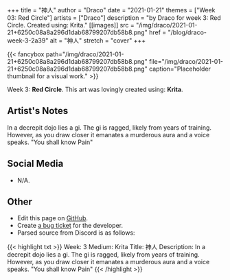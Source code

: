 +++
title =       "神人"
author =      "Draco"
date =        "2021-01-21"
themes =      ["Week 03: Red Circle"]
artists =     ["Draco"]
description = "by Draco for week 3: Red Circle. Created using: Krita."
[[images]]
              src = "/img/draco/2021-01-21+6250c08a8a296d1dab68799207db58b8.png"
              href = "/blog/draco-week-3-2a39"
              alt = "神人"
              stretch = "cover"
+++


{{< fancybox path="/img/draco/2021-01-21+6250c08a8a296d1dab68799207db58b8.png" file="/img/draco/2021-01-21+6250c08a8a296d1dab68799207db58b8.png" caption="Placeholder thumbnail for a visual work." >}}


Week 3: **Red Circle**. This art was lovingly created using: **Krita**.

## Artist's Notes

In a decrepit dojo lies a gi. The gi is ragged, likely from years of training. However, as you draw closer it emanates a murderous aura and a voice speaks. "You shall know Pain"

## Social Media

- N/A.

## Other

- Edit this page on [GitHub](https://github.com/teaminkling/web-refresh/edit/main/content/blog/draco-week-3-2a39.md).
- Create [a bug ticket](https://github.com/teaminkling/web-refresh/issues/new?assignees=&labels=bug&template=problem-report.md&title=) for the developer.
- Parsed source from Discord is as follows:

{{< highlight txt >}}
Week: 3
Medium: Krita
Title: 神人
Description: In a decrepit dojo lies a gi. The gi is ragged, likely from years of training. However, as you draw closer it emanates a murderous aura and a voice speaks. "You shall know Pain"
{{< /highlight >}}